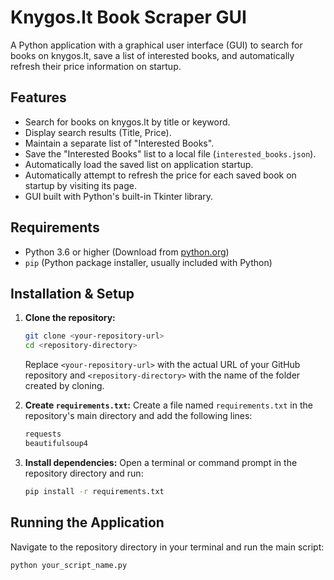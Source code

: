 # Knygos.lt Book Scraper GUI

A Python application with a graphical user interface (GUI) to search for books on knygos.lt, save a list of interested books, and automatically refresh their price information on startup.

## Features

* Search for books on knygos.lt by title or keyword.
* Display search results (Title, Price).
* Maintain a separate list of "Interested Books".
* Save the "Interested Books" list to a local file (`interested_books.json`).
* Automatically load the saved list on application startup.
* Automatically attempt to refresh the price for each saved book on startup by visiting its page.
* GUI built with Python's built-in Tkinter library.

## Requirements

* Python 3.6 or higher (Download from [python.org](https://www.python.org/))
* `pip` (Python package installer, usually included with Python)

## Installation & Setup

1.  **Clone the repository:**
    ```bash
    git clone <your-repository-url>
    cd <repository-directory>
    ```
    Replace `<your-repository-url>` with the actual URL of your GitHub repository and `<repository-directory>` with the name of the folder created by cloning.

2.  **Create `requirements.txt`:**
    Create a file named `requirements.txt` in the repository's main directory and add the following lines:
    ```txt
    requests
    beautifulsoup4
    ```

3.  **Install dependencies:**
    Open a terminal or command prompt in the repository directory and run:
    ```bash
    pip install -r requirements.txt
    ```

## Running the Application

Navigate to the repository directory in your terminal and run the main script:

```bash
python your_script_name.py